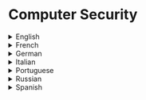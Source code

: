 # Computer Security

<details>
  <summary>English</summary>
  
  ### Materials
- [Wikipedia](https://en.wikipedia.org/wiki/Computer_security)
- [Search Security](https://searchsecurity.techtarget.com/definition/cybersecurity)
- [Cisco](https://www.cisco.com/c/en/us/products/security/what-is-cybersecurity.html)
- [Palo Alto Networks](https://www.paloaltonetworks.com/cyberpedia/what-is-cyber-security)
- [Cybrary.it](https://www.cybrary.it/)
- [Cybersecurity Career](https://learntocodewith.me/posts/cybersecurity/)
- [Tutorialspoint](https://www.tutorialspoint.com/computer_security/)
- [Dan Boneh's Publications](http://crypto.stanford.edu/~dabo/pubs/pubsbytopic.html)
- [Outline of Computer Security](https://en.wikipedia.org/wiki/Outline_of_computer_security)
- [What is Computer Security](http://www.cse.psu.edu/~trj1/cse544-s10/papers/gasser_ch1-2.pdf)
- [Foundations of Computer Security](https://www.mobt3ath.com/uplode/book/book-26247.pdf)
- [Intro to Comp Security](https://its.ucsc.edu/security/training/docs/intro.pdf)
- [Overview of Computer Security](https://arxiv.org/pdf/cs/0110043.pdf)
- [Computer Security NIST](https://nvlpubs.nist.gov/nistpubs/legacy/sp/nistspecialpublication800-12.pdf)
- [Threats and Attacks](http://web.cse.ohio-state.edu/~champion.17/4471/4471_lecture_2.pdf)
- [CSE 484: Computer Security](https://courses.cs.washington.edu/courses/cse484/08wi/lectures/index.html)
- [Security and Privacy](https://crysp.uwaterloo.ca/courses/cs489/F07-lectures/lecture01.pdf)
- [Computer Security at Nuclear Facilities](https://www-pub.iaea.org/MTCD/Publications/PDF/Pub1527_web.pdf)
- [Intro to Comp Sec](http://www.ra.cs.uni-tuebingen.de/lehre/ss11/introsec/06-access.pdf)
- [Cyber Security for Dummies](https://d3alc7xa4w7z55.cloudfront.net/static/upload/protected/201/0114/2015-osspaloalto1-cybersecurity-for-dummies.pdf)
- [Cyber Security Issues and Challenges](https://fas.org/sgp/crs/misc/R43831.pdf)
- [Importante of Cyber Security](https://pdfs.semanticscholar.org/5cfb/7a5bd2e6c181e8a69ebd49b1dadb795f493b.pdf)
- [Five Knows of Cyber Sec](https://www.telstra.com.au/content/dam/tcom/business-enterprise/security-services/pdf/5-knows-of-cyber-security.pdf)
- [Crash Course](https://www.youtube.com/watch?v=bPVaOlJ6ln0)
- [How Israel Rules the World of CyberSec](https://www.youtube.com/watch?v=ca-C3voZwpM&amp;t=3s)
- [Russian Hacking](https://www.youtube.com/watch?v=G2_5rPbUDNA&amp;)
- [Edureka Course](https://www.youtube.com/watch?v=ooJSgsB5fIE&amp;list=PL9ooVrP1hQOGPQVeapGsJCktzIO4DtI4_)
- [MIT 6.858](https://www.youtube.com/watch?v=GqmQg-cszw4&amp;list=PLUl4u3cNGP62K2DjQLRxDNRi0z2IRWnNh)
- [Intro to CompSec Course](https://www.youtube.com/watch?v=zBFB34YGK1U&amp;list=PLaShtuU3FA75uYnfiAASPZID1wFCHAFve)
- [Null Byte](https://www.youtube.com/channel/UCgTNupxATBfWmfehv21ym-g/playlists)
- [Information Technology Security Handbook](https://www.infodev.org/infodev-files/resource/InfodevDocuments_18.pdf)
- [Info Security Handbook](https://www.nisc.go.jp/security-site/campaign/files/aj-sec/handbook-all_eng.pdf)
- [Penetration Testing Bootcamp](https://www.youtube.com/playlist?list=PLBf0hzazHTGOepimcP15eS6Y-aR4m6ql3)
- [Basic Penetration Testing](https://www.youtube.com/watch?v=xl2Xx5YOKcI)
</details>

<details>
  <summary>French</summary>
  
  ### Materials
- [Cours de Sécurité](https://doc.lagout.org/Others/Cours_securite%20informatique.pdf)
- [Cybersecurite](https://www.societe-informatique-de-france.fr/wp-content/uploads/2017/10/1024-no11-cybersecurite.pdf)
- [Sécurité de l'information](http://www.assufrance.com/securite_de_l_information.php)
</details>

<details>
  <summary>German</summary>
  
  ### Materials
- [Handbuch Computersicherheit](http://www.linke-buecher.de/texte/internet/Handbuch-Computersicherheit---von---www.raw.at-compsec-compsec.htm.pdf)
- [Handbuch Computersicherheit 1.2](http://gipfelsoli.org/rcms_repos/Antirepression/COMPUTERSICHERHEIT-HANDBUCH-1.2.pdf)
- [IT-Sicherheit mit System](https://www.quindata.com/fileadmin/user_upload/Quindata/Vortraege/Frau__Lang_IT-Sicherheit_mit_System__Stefanie_Lang_Fujitsu_v1.1.pdf)
- [IT-Sicherheit](http://www.nm.ifi.lmu.de/teaching/Vorlesungen/2013ws/itsec/_skript/itsec-k2-v9.1.pdf)
</details>

<details>
  <summary>Italian</summary>
  
  ### Materials
- [Portal Sicurezza](https://it.wikipedia.org/wiki/Portale:Sicurezza_informatica)
- [Sicurezza Informatica](https://www.zerounoweb.it/analytics/data-management/sicurezza-informatica-cioe-disponibilita-integrita-e-riservatezza-dei-dati/)
- [Cap 6 Sicurezza Informatica](http://www.dcuci.univr.it/documenti/OccorrenzaIns/matdid/matdid276908.pdf)
- [Una Breve Introduzione](https://www.disi.unige.it/person/LagorioG/SicurezzaInformatica.pdf)
- [La Sicurezza Informatica](http://security.polito.it/~lioy/01jem/TIGR_introsec_3x.pdf)
</details>

<details>
  <summary>Portuguese</summary>
  
  ### Materials
- [Segurança de Computadores](https://pt.wikipedia.org/wiki/Seguran%C3%A7a_de_computadores)
- [Introdução à Segurança](http://www.ic.unicamp.br/~cmbm/MC001/aularedes2-seguranca.pdf)
- [Introdução à Segurança de Computadores](http://srvd.grupoa.com.br/uploads/imagensExtra/legado/G/GOODRICH_Michael_T/Seguranca_Computadores/Lib/Amostra.pdf)
- [Segurança Informática](https://repositorio.ucp.pt/bitstream/10400.14/12040/1/Tese_TiagoSilva.pdf)
- [Guerra da Informação](https://run.unl.pt/bitstream/10362/14300/1/Dissertacao_OMilitao_35664.pdf)
- [Técnicas de Segurança da Informação](http://www.segurancalegal.com/wp-content/uploads/2017/09/T%C3%A9cnicas-de-Seguran%C3%A7a-da-Informa%C3%A7%C3%A3o-da-Teoria-%C3%A0-Pr%C3%A1tica.pdf)
- [Segurança da Informação](http://www.teleco.com.br/promon/pbtr/Seguranca_4WEB.pdf)
- [Fundamentos de Segurança da Informação](https://www.cert.br/docs/palestras/certbr-egi2014.pdf)
</details>

<details>
  <summary>Russian</summary>
  
  ### Materials
- [KP.ru](https://www.kp.ru/guide/informatsionnaja-bezopasnost-predprijatija.html)
</details>

<details>
  <summary>Spanish</summary>
  
  ### Materials
- [El desafío de la Seguridad Cibernética](https://assets.kpmg.com/content/dam/kpmg/ar/pdf/ICA/pub-local/el-desafio-de-la-seguridad-cibernetica.pdf)
- [Seguridad en Informática](http://www.bib.uia.mx/tesis/pdf/014663/014663.pdf)
- [Introducción a la Seguridad Informática](https://www.um.es/docencia/barzana/GESESI/GESESI-Introduccion-a-la-seguridad.pdf)
- [Seguridad Informática](http://campus.usal.es/~derinfo/Activ/Jorn02/Pon2002/LARyALSL.pdf)
- [Objetivo de la Seguridad Informática](https://www.uv.mx/personal/llopez/files/2011/09/presentacion.pdf)
- [Cap 2 Seguridad Informática](http://www.ptolomeo.unam.mx:8080/xmlui/bitstream/handle/132.248.52.100/250/A5.pdf?sequence=5)
- [Ciberdefensa-Ciberseguridad](http://www.cari.org.ar/pdf/ciberdefensa_riesgos_amenazas.pdf)
- [Ciberseguridad](http://www.ieee.es/Galerias/fichero/OtrasPublicaciones/Nacional/2018/Libro-Ciberseguridad_A.Corletti_nov2017.pd.pdf)
</details>